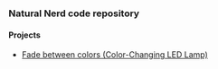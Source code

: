 ### Natural Nerd code repository

#### Projects
* [Fade between colors (Color-Changing LED Lamp)](https://github.com/hansjny/Natural-Nerd/blob/master/arduino/ledfade.cc)
